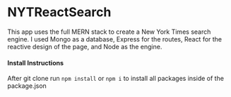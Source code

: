 # NYTReactSearch

This app uses the full MERN stack to create a New York Times search engine.  I used Mongo as a database, Express for the routes, React for the reactive design of the page, and Node as the engine.

#### Install Instructions

After git clone run `npm install` or `npm i` to install all packages inside of the package.json